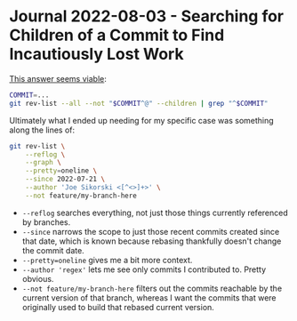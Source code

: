 Journal 2022-08-03 - Searching for Children of a Commit to Find Incautiously Lost Work
======================================================================================

[This answer seems viable](https://stackoverflow.com/a/14247783):

```sh
COMMIT=...
git rev-list --all --not "$COMMIT^@" --children | grep "^$COMMIT"
```

Ultimately what I ended up needing for my specific case was something along the lines of:

```sh
git rev-list \
    --reflog \
    --graph \
    --pretty=oneline \
    --since 2022-07-21 \
    --author 'Joe Sikorski <[^<>]+>' \
    --not feature/my-branch-here
```

- `--reflog` searches everything, not just those things currently referenced by branches.
- `--since` narrows the scope to just those recent commits created since that date, which is known because rebasing thankfully doesn't change the commit date.
- `--pretty=oneline` gives me a bit more context.
- `--author 'regex'` lets me see only commits I contributed to.  Pretty obvious.
- `--not feature/my-branch-here` filters out the commits reachable by the current version of that branch, whereas I want the commits that were originally used to build that rebased current version.
